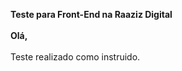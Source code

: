 <strong> Teste para Front-End na Raaziz Digital </strong>
<br><br>
<strong>Olá,</strong>
<br><br>
Teste realizado como instruido. 
<br>